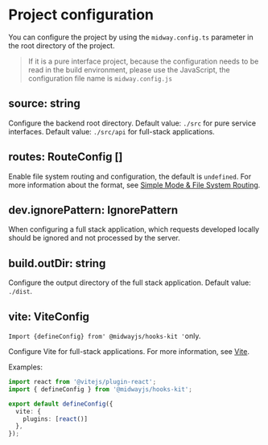 # Project configuration

You can configure the project by using the `midway.config.ts` parameter in the root directory of the project.

> If it is a pure interface project, because the configuration needs to be read in the build environment, please use the JavaScript, the configuration file name is `midway.config.js`

## source: string

Configure the backend root directory. Default value: `./src` for pure service interfaces. Default value: `./src/api` for full-stack applications.

## routes: RouteConfig []

Enable file system routing and configuration, the default is `undefined`. For more information about the format, see [Simple Mode & File System Routing](./file-route).

## dev.ignorePattern: IgnorePattern

When configuring a full stack application, which requests developed locally should be ignored and not processed by the server.

## build.outDir: string

Configure the output directory of the full stack application. Default value: `./dist`.

## vite: ViteConfig

`Import {defineConfig} from' @midwayjs/hooks-kit '`only.

Configure Vite for full-stack applications. For more information, see [Vite](https://vitejs.dev/config/).

Examples:

```ts
import react from '@vitejs/plugin-react';
import { defineConfig } from '@midwayjs/hooks-kit';

export default defineConfig({
  vite: {
    plugins: [react()]
  },
});
```
